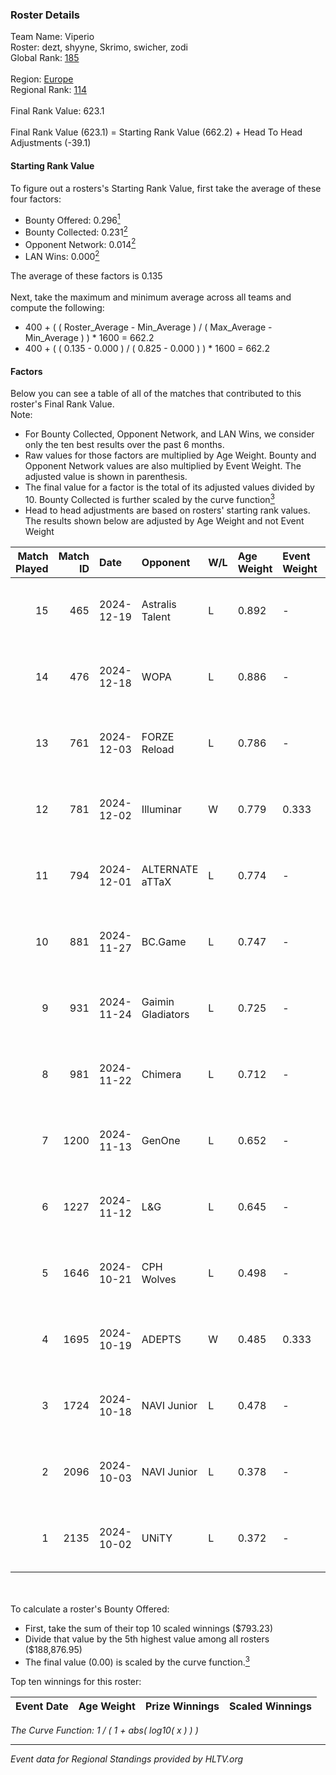 ### Roster Details<br />
Team Name: Viperio<br />
Roster: dezt, shyyne, Skrimo, swicher, zodi<br />
Global Rank: [185](../../standings_global_2025_02_03.md)<br />
<br />
Region: [Europe]( ../../standings_europe_2025_02_03.md)<br />
Regional Rank: [114]( ../../standings_europe_2025_02_03.md)<br />
<br />
Final Rank Value:  623.1<br />
<br />
Final Rank Value (623.1) = Starting Rank Value (662.2) + Head To Head Adjustments (-39.1)<br />

#### Starting Rank Value<br />
To figure out a rosters's Starting Rank Value, first take the average of these four factors:<br />
- Bounty Offered: 0.296[<sup>1</sup>](#table2)
- Bounty Collected: 0.231[<sup>2</sup>](#table1)
- Opponent Network: 0.014[<sup>2</sup>](#table1)
- LAN Wins: 0.000[<sup>2</sup>](#table1)

The average of these factors is 0.135<br />
<br />
Next, take the maximum and minimum average across all teams and compute the following:<br />
- 400 + ( ( Roster_Average - Min_Average ) / ( Max_Average - Min_Average ) ) * 1600 = 662.2
- 400 + ( ( 0.135 - 0.000 ) / ( 0.825 - 0.000 ) ) * 1600 = 662.2


#### Factors<br />
Below you can see a table of all of the matches that contributed to this roster's Final Rank Value.<br />
Note:<br />

- For Bounty Collected, Opponent Network, and LAN Wins, we consider only the ten best results over the past 6 months.
- Raw values for those factors are multiplied by Age Weight. Bounty and Opponent Network values are also multiplied by Event Weight. The adjusted value is shown in parenthesis.
- The final value for a factor is the total of its adjusted values divided by 10. Bounty Collected is further scaled by the curve function[<sup>3</sup>](#curveFunction)
- Head to head adjustments are based on rosters' starting rank values. The results shown below are adjusted by Age Weight and not Event Weight
<span id="table1"></span><br />


| Match Played | Match ID | Date       | Opponent          | W/L | Age Weight | Event Weight | Bounty Collected | Opponent Network | LAN Wins  | H2H Adj. | Roster                               |
| -: | -: | :- | :- | :- | :- | :- | :- | :- | :- | -: | :- |
|           15 |      465 | 2024-12-19 | Astralis Talent   | L   | 0.892      | -            | -                | -                | -         |   -10.38 | dezt, shyyne, Skrimo, swicher, zodi  |
|           14 |      476 | 2024-12-18 | WOPA              | L   | 0.886      | -            | -                | -                | -         |    -5.69 | dezt, shyyne, Skrimo, swicher, zodi  |
|           13 |      761 | 2024-12-03 | FORZE Reload      | L   | 0.786      | -            | -                | -                | -         |    -8.85 | dezt, shyyne, Skrimo, swicher, zodi  |
|           12 |      781 | 2024-12-02 | Illuminar         | W   | 0.779      | 0.333        | 0.018 (0.005)    | 0.486 (0.126)    | 0 (0.000) |    18.61 | dezt, shyyne, Skrimo, swicher, zodi  |
|           11 |      794 | 2024-12-01 | ALTERNATE aTTaX   | L   | 0.774      | -            | -                | -                | -         |    -3.09 | dezt, shyyne, Skrimo, swicher, zodi  |
|           10 |      881 | 2024-11-27 | BC.Game           | L   | 0.747      | -            | -                | -                | -         |    -5.39 | dezt, shyyne, Skrimo, swicher, zodi  |
|            9 |      931 | 2024-11-24 | Gaimin Gladiators | L   | 0.725      | -            | -                | -                | -         |    -3.58 | dezt, shyyne, Skrimo, swicher, zodi  |
|            8 |      981 | 2024-11-22 | Chimera           | L   | 0.712      | -            | -                | -                | -         |    -3.98 | dezt, shyyne, Skrimo, swicher, zodi  |
|            7 |     1200 | 2024-11-13 | GenOne            | L   | 0.652      | -            | -                | -                | -         |    -6.18 | dezt, Silence, Skrimo, swicher, zodi |
|            6 |     1227 | 2024-11-12 | L&G               | L   | 0.645      | -            | -                | -                | -         |    -5.16 | dezt, shyyne, Skrimo, swicher, zodi  |
|            5 |     1646 | 2024-10-21 | CPH Wolves        | L   | 0.498      | -            | -                | -                | -         |    -4.76 | dezt, shyyne, Skrimo, swicher, zodi  |
|            4 |     1695 | 2024-10-19 | ADEPTS            | W   | 0.485      | 0.333        | 0.000 (0.000)    | 0.068 (0.011)    | 0 (0.000) |     4.64 | dezt, shyyne, Skrimo, swicher, zodi  |
|            3 |     1724 | 2024-10-18 | NAVI Junior       | L   | 0.478      | -            | -                | -                | -         |    -1.54 | dezt, shyyne, Skrimo, swicher, zodi  |
|            2 |     2096 | 2024-10-03 | NAVI Junior       | L   | 0.378      | -            | -                | -                | -         |    -1.22 | dezt, shyyne, Skrimo, swicher, zodi  |
|            1 |     2135 | 2024-10-02 | UNiTY             | L   | 0.372      | -            | -                | -                | -         |    -2.49 | dezt, shyyne, Skrimo, swicher, zodi  |

<br />
<span id="table2"></span><br />
To calculate a roster's Bounty Offered:<br />

- First, take the sum of their top 10 scaled winnings ($793.23)
- Divide that value by the 5th highest value among all rosters ($188,876.95)
- The final value (0.00) is scaled by the curve function.[<sup>3</sup>](#curveFunction)

Top ten winnings for this roster:<br />

| Event Date | Age Weight | Prize Winnings | Scaled Winnings |
| :- | -: | :- | :- |


<span id="curveFunction"></span>_The Curve Function: 1 / ( 1 + abs( log10( x ) ) )_<br />

---
_Event data for Regional Standings provided by HLTV.org_<br />
